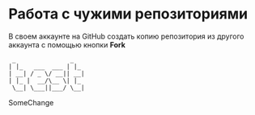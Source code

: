 # **Работа с чужими репозиториями**
В своем аккаунте на GitHub создать копию репозитория из другого аккаунта с помощью кнопки **Fork**
```
 _               _   
| |_   ___  ___ | |_ 
| __| / _ \/ __|| __|
| |_ |  __/\__ \| |_ 
 \__| \___||___/ \__|
 ```

 SomeChange